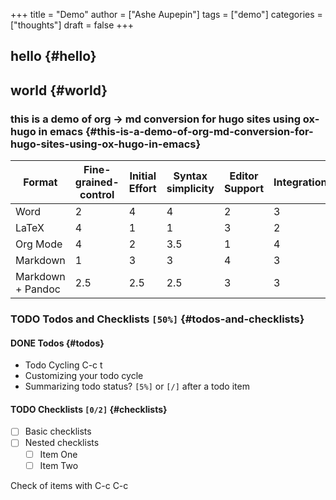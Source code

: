 +++
title = "Demo"
author = ["Ashe Aupepin"]
tags = ["demo"]
categories = ["thoughts"]
draft = false
+++

## hello {#hello}


## world {#world}


### this is a demo of org -&gt; md conversion for hugo sites using ox-hugo in emacs {#this-is-a-demo-of-org-md-conversion-for-hugo-sites-using-ox-hugo-in-emacs}

| Format            | Fine-grained-control | Initial Effort | Syntax simplicity | Editor Support | Integrations | Ease-of-referencing | Versatility |
|-------------------|----------------------|----------------|-------------------|----------------|--------------|---------------------|-------------|
| Word              | 2                    | 4              | 4                 | 2              | 3            | 2                   | 2           |
| LaTeX             | 4                    | 1              | 1                 | 3              | 2            | 4                   | 3           |
| Org Mode          | 4                    | 2              | 3.5               | 1              | 4            | 4                   | 4           |
| Markdown          | 1                    | 3              | 3                 | 4              | 3            | 3                   | 1           |
| Markdown + Pandoc | 2.5                  | 2.5            | 2.5               | 3              | 3            | 3                   | 2           |


### <span class="org-todo todo TODO">TODO</span> Todos and Checklists <code>[50%]</code> {#todos-and-checklists}


#### <span class="org-todo done DONE">DONE</span> Todos {#todos}

-   Todo Cycling C-c t
-   Customizing your todo cycle
-   Summarizing todo status?  <code>[5%]</code> or <code>[/]</code> after a todo item


#### <span class="org-todo todo TODO">TODO</span> Checklists <code>[0/2]</code> {#checklists}

-   [ ] Basic checklists
-   [ ] Nested checklists
    -   [ ] Item One
    -   [ ] Item Two

Check of items with C-c C-c
